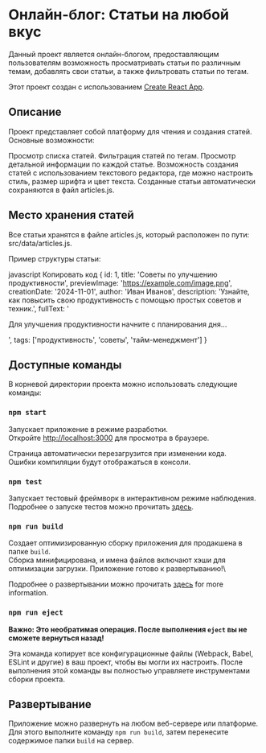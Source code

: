 # Онлайн-блог: Статьи на любой вкус

Данный проект является онлайн-блогом, предоставляющим пользователям возможность просматривать статьи по различным темам, добавлять свои статьи, а также фильтровать статьи по тегам.

Этот проект создан с использованием [Create React App](https://github.com/facebook/create-react-app).

## Описание

Проект представляет собой платформу для чтения и создания статей. Основные возможности:

Просмотр списка статей.
Фильтрация статей по тегам.
Просмотр детальной информации по каждой статье.
Возможность создания статей с использованием текстового редактора, где можно настроить стиль, размер шрифта и цвет текста.
Созданные статьи автоматически сохраняются в файл articles.js.

## Место хранения статей

Все статьи хранятся в файле articles.js, который расположен по пути:
src/data/articles.js.

Пример структуры статьи:

javascript
Копировать код
{
id: 1,
title: 'Советы по улучшению продуктивности',
previewImage: 'https://example.com/image.png',
creationDate: '2024-11-01',
author: 'Иван Иванов',
description: 'Узнайте, как повысить свою продуктивность с помощью простых советов и техник.',
fullText: '<p>Для улучшения продуктивности начните с планирования дня...</p>',
tags: ['продуктивность', 'советы', 'тайм-менеджмент']
}

## Доступные команды

В корневой директории проекта можно использовать следующие команды:

### `npm start`

Запускает приложение в режиме разработки.\
Откройте [http://localhost:3000](http://localhost:3000) для просмотра в браузере.

Страница автоматически перезагрузится при изменении кода.\
Ошибки компиляции будут отображаться в консоли.

### `npm test`

Запускает тестовый фреймворк в интерактивном режиме наблюдения.\
Подробнее о запуске тестов можно прочитать [здесь](https://facebook.github.io/create-react-app/docs/running-tests).

### `npm run build`

Создает оптимизированную сборку приложения для продакшена в папке `build`.\
Сборка минифицирована, и имена файлов включают хэши для оптимизации загрузки.
Приложение готово к развертыванию!\

Подробнее о развертывании можно прочитать [здесь](https://facebook.github.io/create-react-app/docs/deployment) for more information.

### `npm run eject`

**Важно: Это необратимая операция. После выполнения `eject` вы не сможете вернуться назад!**

Эта команда копирует все конфигурационные файлы (Webpack, Babel, ESLint и другие) в ваш проект, чтобы вы могли их настроить. После выполнения этой команды вы полностью управляете инструментами сборки проекта.

## Развертывание

Приложение можно развернуть на любом веб-сервере или платформе.\
Для этого выполните команду `npm run build`, затем перенесите содержимое папки `build` на сервер.
